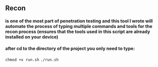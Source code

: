 ## Recon 
#### is one of the most part of penetration testing and this tool I wrote will automate the process of typing multiple commands and tools for the recon process (ensures that the tools used in this script are already installed on your device)
#### after cd to the directory of the project you only need to type:
`chmod +x run.sh`
`./run.sh`

